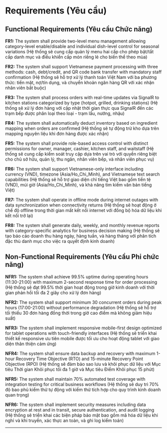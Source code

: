 # Requirements (Yêu cầu)

## Functional Requirements (Yêu cầu Chức năng)

**FR1:** The system shall provide two-level menu management allowing category-level enable/disable and individual dish-level control for seasonal variations (Hệ thống sẽ cung cấp quản lý menu hai cấp cho phép bật/tắt cấp danh mục và điều khiển cấp món riêng lẻ cho biến thể theo mùa)

**FR2:** The system shall support Vietnamese payment processing with three methods: cash, debt/credit, and QR code bank transfer with mandatory staff confirmation (Hệ thống sẽ hỗ trợ xử lý thanh toán Việt Nam với ba phương thức: tiền mặt, nợ/tín dụng, và chuyển khoản ngân hàng QR với xác nhận nhân viên bắt buộc)

**FR3:** The system shall process orders with real-time updates via SignalR to kitchen stations categorized by type (hotpot, grilled, drinking stations) (Hệ thống sẽ xử lý đơn hàng với cập nhật thời gian thực qua SignalR đến các trạm bếp được phân loại theo loại - trạm lẩu, nướng, nhậu)

**FR4:** The system shall automatically deduct inventory based on ingredient mapping when orders are confirmed (Hệ thống sẽ tự động trừ kho dựa trên mapping nguyên liệu khi đơn hàng được xác nhận)

**FR5:** The system shall provide role-based access control with distinct permissions for owner, manager, cashier, kitchen staff, and waitstaff (Hệ thống sẽ cung cấp kiểm soát truy cập dựa trên vai trò với quyền riêng biệt cho chủ sở hữu, quản lý, thu ngân, nhân viên bếp, và nhân viên phục vụ)

**FR6:** The system shall support Vietnamese-only interface including currency (VND), timezone (Asia/Ho_Chi_Minh), and Vietnamese text search capabilities (Hệ thống sẽ hỗ trợ giao diện chỉ tiếng Việt bao gồm tiền tệ (VND), múi giờ (Asia/Ho_Chi_Minh), và khả năng tìm kiếm văn bản tiếng Việt)

**FR7:** The system shall operate in offline mode during internet outages with data synchronization when connectivity returns (Hệ thống sẽ hoạt động ở chế độ offline trong thời gian mất kết nối internet với đồng bộ hóa dữ liệu khi kết nối trở lại)

**FR8:** The system shall generate daily, weekly, and monthly revenue reports with category-specific analytics for business decision making (Hệ thống sẽ tạo báo cáo doanh thu hàng ngày, hàng tuần, và hàng tháng với phân tích đặc thù danh mục cho việc ra quyết định kinh doanh)

## Non-Functional Requirements (Yêu cầu Phi chức năng)

**NFR1:** The system shall achieve 99.5% uptime during operating hours (11:30-21:00) with maximum 2-second response time for order processing (Hệ thống sẽ đạt 99.5% thời gian hoạt động trong giờ kinh doanh với thời gian phản hồi tối đa 2 giây cho xử lý đơn hàng)

**NFR2:** The system shall support minimum 30 concurrent orders during peak hours (17:00-21:00) without performance degradation (Hệ thống sẽ hỗ trợ tối thiểu 30 đơn hàng đồng thời trong giờ cao điểm mà không giảm hiệu suất)

**NFR3:** The system shall implement responsive mobile-first design optimized for tablet operations with touch-friendly interfaces (Hệ thống sẽ triển khai thiết kế responsive ưu tiên mobile được tối ưu cho hoạt động tablet với giao diện thân thiện cảm ứng)

**NFR4:** The system shall ensure data backup and recovery with maximum 1-hour Recovery Time Objective (RTO) and 15-minute Recovery Point Objective (RPO) (Hệ thống sẽ đảm bảo sao lưu và khôi phục dữ liệu với Mục tiêu Thời gian Khôi phục tối đa 1 giờ và Mục tiêu Điểm Khôi phục 15 phút)

**NFR5:** The system shall maintain 70% automated test coverage with integration testing for critical business workflows (Hệ thống sẽ duy trì 70% độ bao phủ kiểm thử tự động với kiểm thử tích hợp cho quy trình kinh doanh quan trọng)

**NFR6:** The system shall implement security measures including data encryption at rest and in transit, secure authentication, and audit logging (Hệ thống sẽ triển khai các biện pháp bảo mật bao gồm mã hóa dữ liệu khi nghỉ và khi truyền, xác thực an toàn, và ghi log kiểm toán)

---
